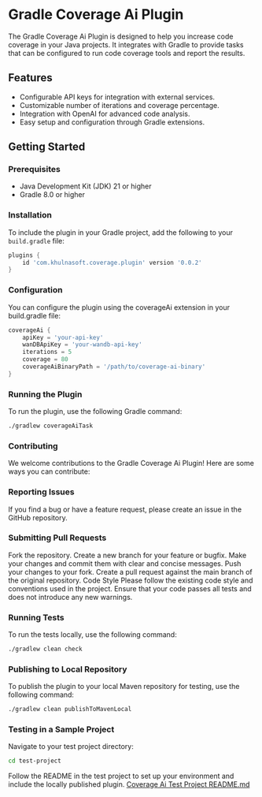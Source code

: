 # Gradle Coverage Ai Plugin

The Gradle Coverage Ai Plugin is designed to help you increase code coverage in your Java projects. It integrates with Gradle to provide tasks that can be configured to run code coverage tools and report the results.

## Features

- Configurable API keys for integration with external services.
- Customizable number of iterations and coverage percentage.
- Integration with OpenAI for advanced code analysis.
- Easy setup and configuration through Gradle extensions.

## Getting Started

### Prerequisites

- Java Development Kit (JDK) 21 or higher
- Gradle 8.0 or higher

### Installation

To include the plugin in your Gradle project, add the following to your `build.gradle` file:

```groovy
plugins {
    id 'com.khulnasoft.coverage.plugin' version '0.0.2'
}
```

### Configuration
You can configure the plugin using the coverageAi extension in your build.gradle file:
```groovy
coverageAi {
    apiKey = 'your-api-key'
    wanDBApiKey = 'your-wandb-api-key'
    iterations = 5
    coverage = 80
    coverageAiBinaryPath = '/path/to/coverage-ai-binary'
}
```

### Running the Plugin
To run the plugin, use the following Gradle command:
```bash
./gradlew coverageAiTask
```

### Contributing
We welcome contributions to the Gradle Coverage Ai Plugin! Here are some ways you can contribute:

### Reporting Issues
If you find a bug or have a feature request, please create an issue in the GitHub repository.


### Submitting Pull Requests
Fork the repository.
Create a new branch for your feature or bugfix.
Make your changes and commit them with clear and concise messages.
Push your changes to your fork.
Create a pull request against the main branch of the original repository.
Code Style
Please follow the existing code style and conventions used in the project. Ensure that your code passes all tests and does not introduce any new warnings.

### Running Tests
To run the tests locally, use the following command:
```bash
./gradlew clean check
```

### Publishing to Local Repository
To publish the plugin to your local Maven repository for testing, use the following command:
```bash
./gradlew clean publishToMavenLocal
```

### Testing in a Sample Project
Navigate to your test project directory:
```bash
cd test-project
```
Follow the README in the test project to set up your environment and include the locally published plugin.
[Coverage Ai Test Project README.md](test-project/README.md)

